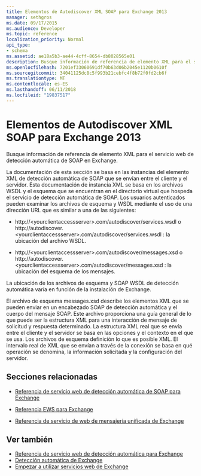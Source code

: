 ```yaml
---
title: Elementos de Autodiscover XML SOAP para Exchange 2013
manager: sethgros
ms.date: 09/17/2015
ms.audience: Developer
ms.topic: reference
localization_priority: Normal
api_type:
- schema
ms.assetid: ae18a5b3-ae44-4cff-8654-db8028565e01
description: Busque información de referencia de elemento XML para el servicio web de detección automática de SOAP en Exchange.
ms.openlocfilehash: 7201ef33060691df70b63d06b2045e1120b0610f
ms.sourcegitcommit: 34041125dc8c5f993b21cebfc4f8b72f0fd2cb6f
ms.translationtype: MT
ms.contentlocale: es-ES
ms.lasthandoff: 06/11/2018
ms.locfileid: "19837517"
---
```

# <a name="soap-autodiscover-xml-elements-for-exchange-2013"></a>Elementos de Autodiscover XML SOAP para Exchange 2013

Busque información de referencia de elemento XML para el servicio web de detección automática de SOAP en Exchange.
  
La documentación de esta sección se basa en las instancias del elemento XML de detección automática de SOAP que se envían entre el cliente y el servidor. Esta documentación de instancia XML se basa en los archivos WSDL y el esquema que se encuentran en el directorio virtual que hospeda el servicio de detección automática de SOAP. Los usuarios autenticados pueden examinar los archivos de esquema y WSDL mediante el uso de una dirección URL que es similar a una de las siguientes:
  
- http://\<yourclientaccessserver\>.com/autodiscover/services.wsdl o http://autodiscover.\<yourclientaccessserver\>.com/autodiscover/services.wsdl : la ubicación del archivo WSDL.
    
- http://\<yourclientaccessserver\>.com/autodiscover/messages.xsd o http://autodiscover.\<yourclientaccessserver\>.com/autodiscover/messages.xsd : la ubicación del esquema de los mensajes.
    
La ubicación de los archivos de esquema y SOAP WSDL de detección automática varía en función de la instalación de Exchange.
  
El archivo de esquema messages.xsd describe los elementos XML que se pueden enviar en un encabezado SOAP de detección automática y el cuerpo del mensaje SOAP. Este archivo proporciona una guía general de lo que puede ser la estructura XML para una interacción de mensaje de solicitud y respuesta determinado. La estructura XML real que se envía entre el cliente y el servidor se basa en las opciones y el contexto en el que se usa. Los archivos de esquema definición lo que es posible XML. El intervalo real de XML que se envían a través de la conexión se basa en qué operación se denomina, la información solicitada y la configuración del servidor. 
  
## <a name="related-sections"></a>Secciones relacionadas
<a name="bk_RelatedSections"> </a>

- [Referencia de servicio web de detección automática de SOAP para Exchange](soap-autodiscover-web-service-reference-for-exchange.md)
    
- [Referencia EWS para Exchange](ews-reference-for-exchange.md)
    
- [Referencia de servicio de web de mensajería unificada de Exchange](unified-messaging-web-service-reference-for-exchange.md)
    
## <a name="see-also"></a>Ver también

- [Referencia de servicio web de detección automática para Exchange](autodiscover-web-service-reference-for-exchange.md)
- [Detección automática de Exchange](../exchange-web-services/autodiscover-for-exchange.md)
- [Empezar a utilizar servicios web de Exchange](../exchange-web-services/start-using-web-services-in-exchange.md)
    

